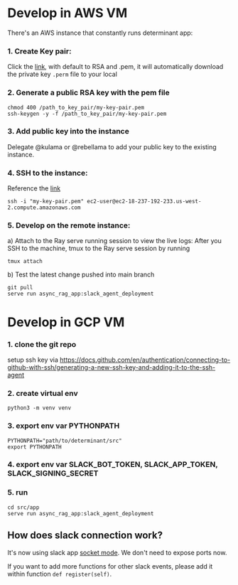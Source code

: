 # Develop in AWS VM
There's an AWS instance that constantly runs determinant app:

### 1. Create Key pair: 
Click the [link](https://us-west-2.console.aws.amazon.com/ec2/home?region=us-west-2#CreateKeyPair), with default to RSA and .pem, it will automatically download the private key `.perm` file to your local

### 2. Generate a public RSA key with the pem file
```
chmod 400 /path_to_key_pair/my-key-pair.pem
ssh-keygen -y -f /path_to_key_pair/my-key-pair.pem
```

### 3. Add public key into the instance
Delegate @kulama or @rebellama to add your public key to the existing instance.

### 4. SSH to the instance:
Reference the [link](https://docs.aws.amazon.com/AWSEC2/latest/UserGuide/replacing-key-pair.html)
```
ssh -i "my-key-pair.pem" ec2-user@ec2-18-237-192-233.us-west-2.compute.amazonaws.com
```

### 5. Develop on the remote instance:
a) Attach to the Ray serve running session to view the live logs:
After you SSH to the machine, tmux to the Ray serve session by running
```
tmux attach
```

b) Test the latest change pushed into main branch
```
git pull
serve run async_rag_app:slack_agent_deployment
```

# Develop in GCP VM

### 1. clone the git repo

setup ssh key via https://docs.github.com/en/authentication/connecting-to-github-with-ssh/generating-a-new-ssh-key-and-adding-it-to-the-ssh-agent

### 2. create virtual env

```
python3 -m venv venv
```

### 3. export env var PYTHONPATH

```
PYTHONPATH="path/to/determinant/src"
export PYTHONPATH
```

### 4. export env var SLACK_BOT_TOKEN, SLACK_APP_TOKEN, SLACK_SIGNING_SECRET

### 5. run

```
cd src/app
serve run async_rag_app:slack_agent_deployment
```

## How does slack connection work?

It's now using slack app [socket mode](https://api.slack.com/apis/connections/socket). We don't need to expose ports now. 

If you want to add more functions for other slack events, please add it within function `def register(self)`.
